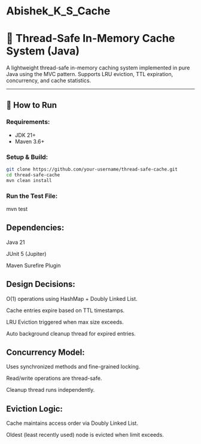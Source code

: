 # Abishek_K_S_Cache

# 🧠 Thread-Safe In-Memory Cache System (Java)

A lightweight thread-safe in-memory caching system implemented in pure Java using the MVC pattern. Supports LRU eviction, TTL expiration, concurrency, and cache statistics.

---

## 🚀 How to Run

### Requirements:
- JDK 21+
- Maven 3.6+

### Setup & Build:
```bash
git clone https://github.com/your-username/thread-safe-cache.git
cd thread-safe-cache
mvn clean install
```

### Run the Test File:
mvn test


## Dependencies:

Java 21

JUnit 5 (Jupiter)

Maven Surefire Plugin

## Design Decisions:

O(1) operations using HashMap + Doubly Linked List.

Cache entries expire based on TTL timestamps.

LRU Eviction triggered when max size exceeds.

Auto background cleanup thread for expired entries.

## Concurrency Model:

Uses synchronized methods and fine-grained locking.

Read/write operations are thread-safe.

Cleanup thread runs independently.

## Eviction Logic:

Cache maintains access order via Doubly Linked List.

Oldest (least recently used) node is evicted when limit exceeds.

